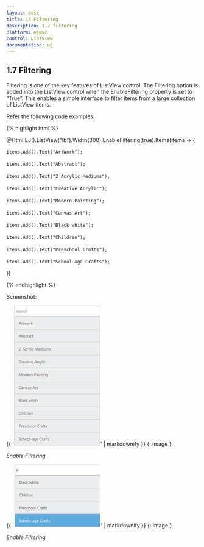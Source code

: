 ```yaml
---
layout: post
title: 17-Filtering
description: 1.7 filtering
platform: ejmvc
control: ListView
documentation: ug
---
```


## 1.7 Filtering

Filtering is one of the key features of ListView control. The Filtering option is added into the ListView control when the EnableFiltering property is set to “True”. This enables a simple interface to filter items from a large collection of ListView items.

Refer the following code examples.



{% highlight html %}



@Html.EJ().ListView("lb").Width(300).EnableFiltering(true).Items(items => {    

    items.Add().Text("ArtWork");

    items.Add().Text("Abstract");

    items.Add().Text("2 Acrylic Mediums");

    items.Add().Text("Creative Acrylic");

    items.Add().Text("Modern Painting");

    items.Add().Text("Canvas Art");

    items.Add().Text("Black white");

    items.Add().Text("Children");

    items.Add().Text("Preschool Crafts");

    items.Add().Text("School-age Crafts");

})





{% endhighlight %}



Screenshot:

{{ '![](17-Filtering_images/17-Filtering_img1.png)' | markdownify }}
{:.image }


_Enable Filtering_



{{ '![](17-Filtering_images/17-Filtering_img2.png)' | markdownify }}
{:.image }


_Enable Filtering_

